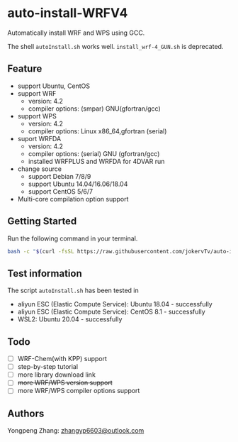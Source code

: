 # auto-install-WRFV4

Automatically install WRF and WPS using GCC.

The shell `autoInstall.sh` works well.
`install_wrf-4_GUN.sh` is deprecated.

## Feature

- support Ubuntu, CentOS
- support WRF
  - version: 4.2
  - compiler options: (smpar) GNU(gfortran/gcc)
- support WPS
  - version: 4.2
  - compiler options: Linux x86_64,gfortran (serial)
- suport WRFDA
  - version: 4.2
  - compiler options: (serial) GNU (gfortran/gcc)
  - installed WRFPLUS and WRFDA for 4DVAR run
- change source
  - support Debian 7/8/9
  - support Ubuntu 14.04/16.06/18.04
  - support CentOS 5/6/7
- Multi-core compilation option support

## Getting Started

Run the following command in your terminal.

```sh
bash -c "$(curl -fsSL https://raw.githubusercontent.com/jokervTv/auto-install-WRFV4/master/autoInstall.sh)"
```

## Test information

The script `autoInstall.sh` has been tested in

- aliyun ESC (Elastic Compute Service): Ubuntu 18.04 - successfully
- aliyun ESC (Elastic Compute Service): CentOS 8.1 - successfully
- WSL2: Ubuntu 20.04 - successfully

## Todo

- [ ] WRF-Chem(with KPP) support
- [ ] step-by-step tutorial
- [ ] more library download link
- [ ] ~~more WRF/WPS version support~~
- [ ] more WRF/WPS compiler options support

## Authors

Yongpeng Zhang: zhangyp6603@outlook.com
